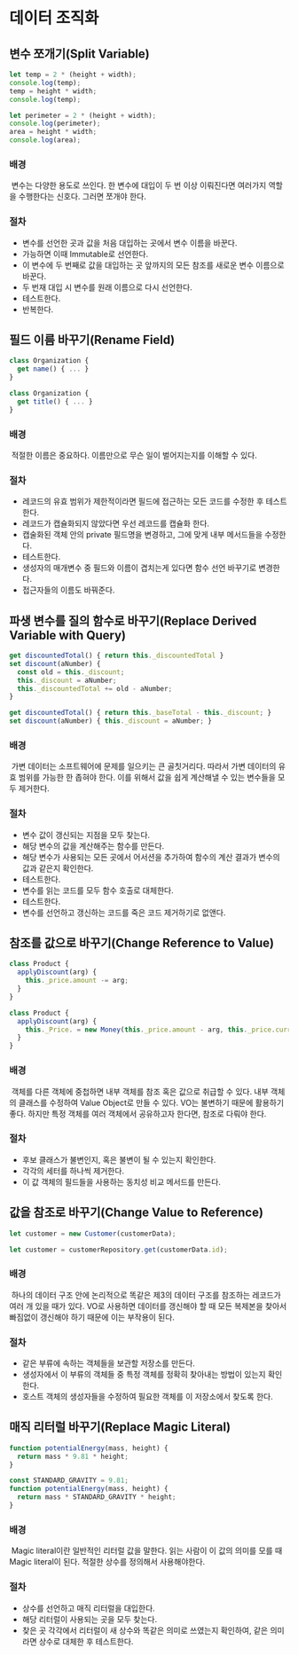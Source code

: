 # 데이터 조직화

## 변수 쪼개기(Split Variable)

```javascript
let temp = 2 * (height + width);
console.log(temp);
temp = height * width;
console.log(temp);
```

```javascript
let perimeter = 2 * (height + width);
console.log(perimeter);
area = height * width;
console.log(area);
```

### 배경

&nbsp;변수는 다양한 용도로 쓰인다. 한 변수에 대입이 두 번 이상 이뤄진다면 여러가지 역할을 수행한다는 신호다. 그러면 쪼개야 한다.

### 절차

- 변수를 선언한 곳과 값을 처음 대입하는 곳에서 변수 이름을 바꾼다.
- 가능하면 이때 Immutable로 선언한다.
- 이 변수에 두 번째로 값을 대입하는 곳 앞까지의 모든 참조를 새로운 변수 이름으로 바꾼다.
- 두 번재 대입 시 변수를 원래 이름으로 다시 선언한다.
- 테스트한다.
- 반복한다.

## 필드 이름 바꾸기(Rename Field)

```javascript
class Organization {
  get name() { ... }
}
```

```javascript
class Organization {
  get title() { ... }
}
```

### 배경

&nbsp;적절한 이름은 중요하다. 이름만으로 무슨 일이 벌어지는지를 이해할 수 있다.

### 절차

- 레코드의 유효 범위가 제한적이라면 필드에 접근하는 모든 코드를 수정한 후 테스트한다.
- 레코드가 캡슐화되지 않았다면 우선 레코드를 캡슐화 한다.
- 캡술화된 객체 안의 private 필드명을 변경하고, 그에 맞게 내부 메서드들을 수정한다.
- 테스트한다.
- 생성자의 매개변수 중 필드와 이름이 겹치는게 있다면 함수 선언 바꾸기로 변경한다.
- 접근자들의 이름도 바꿔준다.

## 파생 변수를 질의 함수로 바꾸기(Replace Derived Variable with Query)

```javascript
get discountedTotal() { return this._discountedTotal }
set discount(aNumber) {
  const old = this._discount;
  this._discount = aNumber;
  this._discountedTotal += old - aNumber;
}
```

```javascript
get discountedTotal() { return this._baseTotal - this._discount; }
set discount(aNumber) { this._discount = aNumber; }
```

### 배경

&nbsp;가변 데이터는 소프트웨어에 문제를 일으키는 큰 골칫거리다. 따라서 가변 데이터의 유효 범위를 가능한 한 좁혀야 한다. 이를 위해서 값을 쉽게 계산해낼 수 있는 변수들을 모두 제거한다.

### 절차

- 변수 값이 갱신되는 지점을 모두 찾는다.
- 해당 변수의 값을 계산해주는 함수를 만든다.
- 해당 변수가 사용되는 모든 곳에서 어서션을 추가하여 함수의 계산 결과가 변수의 값과 같은지 확인한다.
- 테스트한다.
- 변수를 읽는 코드를 모두 함수 호출로 대체한다.
- 테스트한다.
- 변수를 선언하고 갱신하는 코드를 죽은 코드 제거하기로 없앤다.

## 참조를 값으로 바꾸기(Change Reference to Value)

```javascript
class Product {
  applyDiscount(arg) {
    this._price.amount -= arg;
  }
}
```

```javascript
class Product {
  applyDiscount(arg) {
    this._Price. = new Money(this._price.amount - arg, this._price.currency);
  }
}
```

### 배경

&nbsp;객체를 다른 객체에 중첩하면 내부 객체를 참조 혹은 값으로 취급할 수 있다. 내부 객체의 클래스를 수정하여 Value Object로 만들 수 있다. VO는 불변하기 때문에 활용하기 좋다. 하지만 특정 객체를 여러 객체에서 공유하고자 한다면, 참조로 다뤄야 한다.

### 절차

- 후보 클래스가 불변인지, 혹은 불변이 될 수 있는지 확인한다.
- 각각의 세터를 하나씩 제거한다.
- 이 값 객체의 필드들을 사용하는 동치성 비교 메서드를 만든다.

## 값을 참조로 바꾸기(Change Value to Reference)

```javascript
let customer = new Customer(customerData);
```

```javascript
let customer = customerRepository.get(customerData.id);
```

### 배경

&nbsp;하나의 데이터 구조 안에 논리적으로 똑같은 제3의 데이터 구조를 참조하는 레코드가 여러 개 있을 때가 있다. VO로 사용하면 데이터를 갱신해야 할 때 모든 복제본을 찾아서 빠짐없이 갱신해야 하기 때문에 이는 부작용이 된다.

### 절차

- 같은 부류에 속하는 객체들을 보관할 저장소를 만든다.
- 생성자에서 이 부류의 객체들 중 특정 객체를 정확히 찾아내는 방법이 있는지 확인한다.
- 호스트 객체의 생성자들을 수정하여 필요한 객체를 이 저장소에서 찾도록 한다.

## 매직 리터럴 바꾸기(Replace Magic Literal)

```javascript
function potentialEnergy(mass, height) {
  return mass * 9.81 * height;
}
```

```javascript
const STANDARD_GRAVITY = 9.81;
function potentialEnergy(mass, height) {
  return mass * STANDARD_GRAVITY * height;
}
```

### 배경

&nbsp;Magic literal이란 일반적인 리터럴 값을 말한다. 읽는 사람이 이 값의 의미를 모를 때 Magic literal이 된다. 적절한 상수를 정의해서 사용해야한다.

### 절차

- 상수를 선언하고 매직 리터럴을 대입한다.
- 해당 리터럴이 사용되는 곳을 모두 찾는다.
- 찾은 곳 각각에서 리터럴이 새 상수와 똑같은 의미로 쓰였는지 확인하여, 같은 의미라면 상수로 대체한 후 테스트한다.
